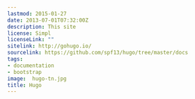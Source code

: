 ```yaml
---
lastmod: 2015-01-27
date: 2013-07-01T07:32:00Z
description: This site
license: Simpl
licenseLink: ""
sitelink: http://gohugo.io/
sourcelink: https://github.com/spf13/hugo/tree/master/docs
tags:
- documentation
- bootstrap
image:  hugo-tn.jpg
title: Hugo
---
```


